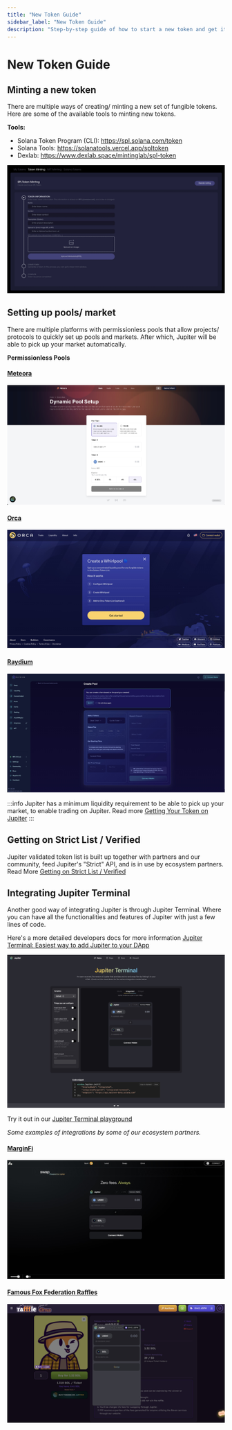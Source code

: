 ```yaml
---
title: "New Token Guide"
sidebar_label: "New Token Guide"
description: "Step-by-step guide of how to start a new token and get it on Jupiter"
---
```


# New Token Guide

## Minting a new token

There are multiple ways of creating/ minting a new set of fungible tokens. 
Here are some of the available tools to minting new tokens.

**Tools:**

- Solana Token Program (CLI): https://spl.solana.com/token 
- Solana Tools: https://solanatools.vercel.app/spltoken 
- Dexlab: https://www.dexlab.space/mintinglab/spl-token 


![Dexlab Token Mint](./img/dexlab-mint1.jpg)

<!-- ![Dexlab Token Mint 2](./img/dexlab-mint2.jpg) -->

## Setting up pools/ market

There are multiple platforms with permissionless pools that allow projects/ protocols to quickly set up pools and markets.
After which, Jupiter will be able to pick up your market automatically.

**Permissionless Pools**

#### [Meteora](https://app.meteora.ag/)

![Meteora](./img/meteora1.jpg)

#### [Orca](https://www.orca.so/) 

![Orca](./img/orca1.jpg)

#### [Raydium](https://raydium.io/)

![Raydium](./img/raydium1.jpg)


:::info 
Jupiter has a minimum liquidity requirement to be able to pick up your market, to enable trading on Jupiter.
Read more [Getting Your Token on Jupiter](/docs/get-your-token-onto-jup)
:::

## Getting on Strict List / Verified

Jupiter validated token list is built up together with partners and our community, feed Jupiter's "Strict" API, and is in use by ecosystem partners. Read More [Getting on Strict List / Verified](/docs/get-your-token-onto-jup#getting-on-the-strict-list)

## Integrating Jupiter Terminal

Another good way of integrating Jupiter is through Jupiter Terminal. Where you can have all the functionalities and features of Jupiter with just a few lines of code. 

Here's a more detailed developers docs for more information [Jupiter Terminal: Easiest way to add Jupiter to your DApp](/docs/web-integration/jupiter-terminal)

![Terminal](./img/terminal1.jpg)

Try it out in our [Jupiter Terminal playground](https://terminal.jup.ag/)

<!-- (Jupiter Terminal Integration Guide run-through) -->

*Some examples of integrations by some of our ecosystem partners.*

#### [MarginFi](https://app.marginfi.com/swap)
![MarginFi](./img/marginfi.jpg)

#### [Famous Fox Federation Raffles](https://rafffle.famousfoxes.com/)
![Famous Fox Federation](./img/fff.jpg)

<!-- ## Integrating Jupiter Limit Order

![Dexlab Limit Order](./img/dexlab-limitorder.jpg) -->
